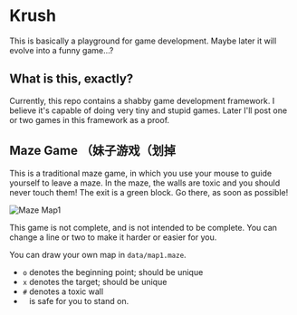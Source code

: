 # Krush

This is basically a playground for game development. Maybe later it will evolve into a funny
game...?

## What is this, exactly?

Currently, this repo contains a shabby game development framework. I believe it's capable of 
doing very tiny and stupid games. Later I'll post one or two games in this framework as a proof.

## Maze Game （妹子游戏（划掉
This is a traditional maze game, in which you use your mouse to guide yourself to leave a maze.
In the maze, the walls are toxic and you should never touch them! The exit is a green block. 
Go there, as soon as possible!

![Maze Map1](https://raw.githubusercontent.com/ksqsf/krush/master/screenshots/maze-map1.png)

This game is not complete, and is not intended to be complete. You can change a line or two to make
it harder or easier for you.

You can draw your own map in `data/map1.maze`.
* `o` denotes the beginning point; should be unique
* `x` denotes the target; should be unique
* `#` denotes a toxic wall
* ` ` is safe for you to stand on.
